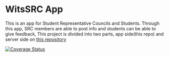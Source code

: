 # WitsSRC App
 
This is an app for Student Representative Councils and Students.
Through this app, SRC members are able to post info and students
can be able to give feedback, This project is divided into two
parts, app side(this repo) and server side on <a href='https://github.com/PermanentPortionX/Software-Project-1.0-ServerSide'>this repository</a>

<a href='https://coveralls.io/github/MbusoMakitla/Software-Project-1.0?branch=master'><img src='https://coveralls.io/repos/github/MbusoMakitla/Software-Project-1.0/badge.svg?branch=master' alt='Coverage Status' /></a>

